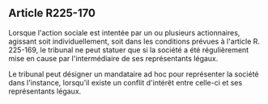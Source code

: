 Article R225-170
----
Lorsque l'action sociale est intentée par un ou plusieurs actionnaires, agissant
soit individuellement, soit dans les conditions prévues à l'article R. 225-169,
le tribunal ne peut statuer que si la société a été régulièrement mise en cause
par l'intermédiaire de ses représentants légaux.

Le tribunal peut désigner un mandataire ad hoc pour représenter la société dans
l'instance, lorsqu'il existe un conflit d'intérêt entre celle-ci et ses
représentants légaux.
